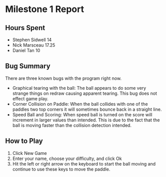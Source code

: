 # Milestone 1 Report #

## Hours Spent ##

  * Stephen Sidwell 14
  * Nick Marsceau 17.25
  * Daniel Tan 10

## Bug Summary ##

There are three known bugs with the program right now.

  * Graphical tearing with the ball: The ball appears to do some very strange things on redraw causing apparent tearing. This bug does not effect game play.
  * Corner Collision on Paddle: When the ball collides with one of the paddles two top corners it will sometimes bounce back in a straight line.
  * Speed Ball and Scoring: When speed ball is turned on the score will increment in larger values than intended. This is due to the fact that the ball is moving faster than the collision detection intended.

## How to Play ##
  1. Click New Game
  1. Enter your name, choose your difficulty, and click Ok
  1. Hit the left or right arrow on the keyboard to start the ball moving and continue to use these keys to move the paddle.